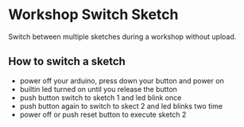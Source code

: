 # Workshop Switch Sketch

Switch between multiple sketches during a workshop without upload.

## How to switch a sketch

* power off your arduino, press down your button and power on
* builtin led turned on until you release the button
* push button switch to sketch 1 and led blink once
* push button again to switch to skect 2 and led blinks two time
* power off or push reset button to execute sketch 2
